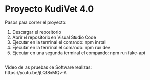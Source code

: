 # Proyecto KudiVet 4.0

Pasos para correr el proyecto:
<ol>
  <li>Descargar el repositorio</li>
  <li>Abrir el repositorio en Visual Studio Code</li>
  <li>Ejecutar en la terminal el comando: npm install</li>
  <li>Ejecutar en la terminal el comando: npm run dev</li>
    <li>Ejecutar en una segunda terminal el compando: npm run fake-api</li>
</ol>
</br>
Video de las pruebas de Software realizas:
</br>
https://youtu.be/jLQf8nMQv-A
</br>
